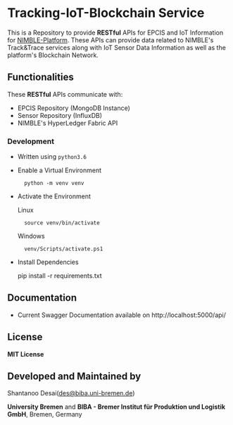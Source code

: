# Tracking-IoT-Blockchain Service

This is a Repository to provide __RESTful__ APIs for EPCIS and IoT Information for
[NIMBLE-Platform](https://github.com/nimble-platform). These APIs can provide data related to NIMBLE's Track&Trace services along with IoT Sensor Data Information as well as the platform's Blockchain Network.

## Functionalities

These __RESTful__ APIs communicate with:

* EPCIS Repository (MongoDB Instance)
* Sensor Repository (InfluxDB)
* NIMBLE's HyperLedger Fabric API

### Development

- Written using `python3.6`

- Enable a Virtual Environment

        python -m venv venv

- Activate the Environment

    Linux

        source venv/bin/activate

    Windows

        venv/Scripts/activate.ps1

- Install Dependencies

    pip install -r requirements.txt

## Documentation

- Current Swagger Documentation available on http://localhost:5000/api/

## License
__MIT License__


## Developed and Maintained by

Shantanoo Desai(des@biba.uni-bremen.de)

__University Bremen__ and __BIBA - Bremer Institut für Produktion und Logistik GmbH__, Bremen, Germany